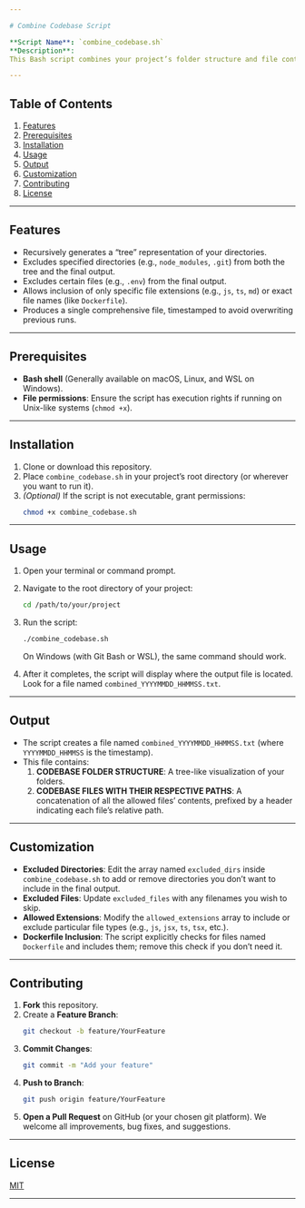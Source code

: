 ```yaml
---

# Combine Codebase Script

**Script Name**: `combine_codebase.sh`  
**Description**:  
This Bash script combines your project’s folder structure and file contents (filtered by file extensions and exclusion lists) into a single timestamped text file. It is particularly useful when you want to share or inspect your entire codebase in one file—minus large auto-generated folders (e.g., `node_modules`) and config files you don’t want to include (e.g., `.env`).

---
```


## Table of Contents
1. [Features](#features)  
2. [Prerequisites](#prerequisites)  
3. [Installation](#installation)  
4. [Usage](#usage)  
5. [Output](#output)  
6. [Customization](#customization)  
7. [Contributing](#contributing)  
8. [License](#license)  

---

## Features
- Recursively generates a “tree” representation of your directories.
- Excludes specified directories (e.g., `node_modules`, `.git`) from both the tree and the final output.
- Excludes certain files (e.g., `.env`) from the final output.
- Allows inclusion of only specific file extensions (e.g., `js`, `ts`, `md`) or exact file names (like `Dockerfile`).
- Produces a single comprehensive file, timestamped to avoid overwriting previous runs.

---

## Prerequisites
- **Bash shell** (Generally available on macOS, Linux, and WSL on Windows).
- **File permissions**: Ensure the script has execution rights if running on Unix-like systems (`chmod +x`).

---

## Installation
1. Clone or download this repository.
2. Place `combine_codebase.sh` in your project’s root directory (or wherever you want to run it).
3. *(Optional)* If the script is not executable, grant permissions:
   ```bash
   chmod +x combine_codebase.sh
   ```

---

## Usage
1. Open your terminal or command prompt.
2. Navigate to the root directory of your project:
   ```bash
   cd /path/to/your/project
   ```
3. Run the script:
   ```bash
   ./combine_codebase.sh
   ```
   On Windows (with Git Bash or WSL), the same command should work.

4. After it completes, the script will display where the output file is located.  
   Look for a file named `combined_YYYYMMDD_HHMMSS.txt`.

---

## Output
- The script creates a file named `combined_YYYYMMDD_HHMMSS.txt` (where `YYYYMMDD_HHMMSS` is the timestamp).
- This file contains:
  1. **CODEBASE FOLDER STRUCTURE**: A tree-like visualization of your folders.
  2. **CODEBASE FILES WITH THEIR RESPECTIVE PATHS**: A concatenation of all the allowed files’ contents, prefixed by a header indicating each file’s relative path.

---

## Customization
- **Excluded Directories**: Edit the array named `excluded_dirs` inside `combine_codebase.sh` to add or remove directories you don’t want to include in the final output.
- **Excluded Files**: Update `excluded_files` with any filenames you wish to skip.
- **Allowed Extensions**: Modify the `allowed_extensions` array to include or exclude particular file types (e.g., `js`, `jsx`, `ts`, `tsx`, etc.).
- **Dockerfile Inclusion**: The script explicitly checks for files named `Dockerfile` and includes them; remove this check if you don’t need it.

---

## Contributing
1. **Fork** this repository.
2. Create a **Feature Branch**:  
   ```bash
   git checkout -b feature/YourFeature
   ```
3. **Commit Changes**:  
   ```bash
   git commit -m "Add your feature"
   ```
4. **Push to Branch**:  
   ```bash
   git push origin feature/YourFeature
   ```
5. **Open a Pull Request** on GitHub (or your chosen git platform). We welcome all improvements, bug fixes, and suggestions.

---

## License
[MIT](LICENSE)

---